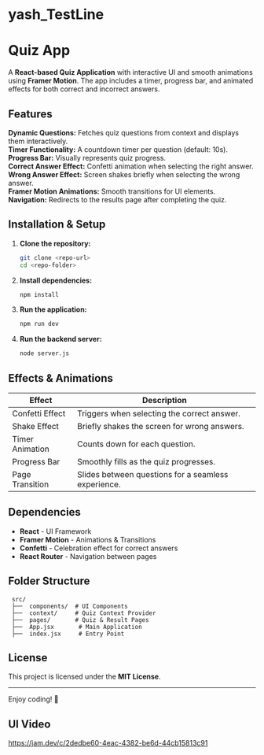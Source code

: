 # yash_TestLine
# Quiz App

A **React-based Quiz Application** with interactive UI and smooth animations using **Framer Motion**. The app includes a timer, progress bar, and animated effects for both correct and incorrect answers.

## Features

 **Dynamic Questions:** Fetches quiz questions from context and displays them interactively.  
 **Timer Functionality:** A countdown timer per question (default: 10s).  
 **Progress Bar:** Visually represents quiz progress.  
 **Correct Answer Effect:**  Confetti animation when selecting the right answer.  
 **Wrong Answer Effect:**  Screen shakes briefly when selecting the wrong answer.  
 **Framer Motion Animations:** Smooth transitions for UI elements.  
 **Navigation:** Redirects to the results page after completing the quiz.  

## Installation & Setup

1. **Clone the repository:**
   ```bash
   git clone <repo-url>
   cd <repo-folder>
   ```
2. **Install dependencies:**
   ```bash
   npm install
   ```
3. **Run the application:**
   ```bash
   npm run dev
   ```
4. **Run the backend server:**
    ```bash
   node server.js
   ```


## Effects & Animations

| Effect | Description |
|--------|-------------|
|  Confetti Effect | Triggers when selecting the correct answer. |
|  Shake Effect | Briefly shakes the screen for wrong answers. |
|  Timer Animation | Counts down for each question. |
|  Progress Bar | Smoothly fills as the quiz progresses. |
|  Page Transition | Slides between questions for a seamless experience. |

## Dependencies

- **React** - UI Framework
- **Framer Motion** - Animations & Transitions
- **Confetti** - Celebration effect for correct answers
- **React Router** - Navigation between pages

## Folder Structure
```
 src/
 ├──  components/  # UI Components
 ├──  context/     # Quiz Context Provider
 ├──  pages/       # Quiz & Result Pages
 ├──  App.jsx       # Main Application
 ├──  index.jsx     # Entry Point
```

## License

This project is licensed under the **MIT License**.

---
Enjoy coding! 🚀


## UI Video

https://jam.dev/c/2dedbe60-4eac-4382-be6d-44cb15813c91
